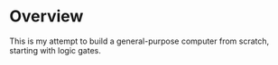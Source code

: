 # Overview
This is my attempt to build a general-purpose computer from scratch, starting with logic gates.